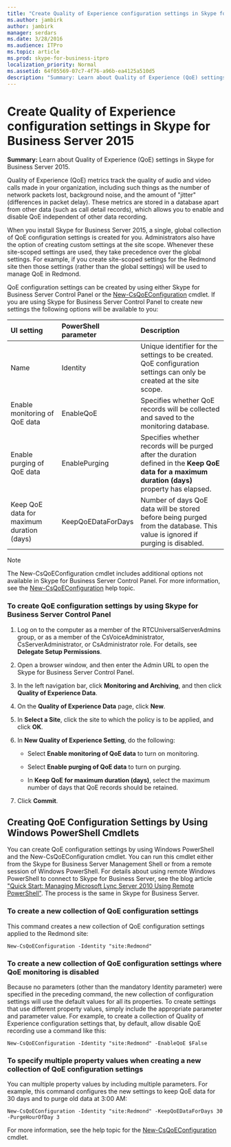 ```yaml
---
title: "Create Quality of Experience configuration settings in Skype for Business Server 2015"
ms.author: jambirk
author: jambirk
manager: serdars
ms.date: 3/28/2016
ms.audience: ITPro
ms.topic: article
ms.prod: skype-for-business-itpro
localization_priority: Normal
ms.assetid: 64f05569-07c7-4f76-a96b-ea4125a510d5
description: "Summary: Learn about Quality of Experience (QoE) settings in Skype for Business Server 2015."
---
```


# Create Quality of Experience configuration settings in Skype for Business Server 2015
 
**Summary:** Learn about Quality of Experience (QoE) settings in Skype for Business Server 2015.
  
Quality of Experience (QoE) metrics track the quality of audio and video calls made in your organization, including such things as the number of network packets lost, background noise, and the amount of "jitter" (differences in packet delay). These metrics are stored in a database apart from other data (such as call detail records), which allows you to enable and disable QoE independent of other data recording.
  
When you install Skype for Business Server 2015, a single, global collection of QoE configuration settings is created for you. Administrators also have the option of creating custom settings at the site scope. Whenever these site-scoped settings are used, they take precedence over the global settings. For example, if you create site-scoped settings for the Redmond site then those settings (rather than the global settings) will be used to manage QoE in Redmond.
  
QoE configuration settings can be created by using either Skype for Business Server Control Panel or the [New-CsQoEConfiguration](https://docs.microsoft.com/powershell/module/skype/new-csqoeconfiguration?view=skype-ps) cmdlet. If you are using Skype for Business Server Control Panel to create new settings the following options will be available to you:
  
|**UI setting**|**PowerShell parameter**|**Description**|
|:-----|:-----|:-----|
|Name  <br/> |Identity  <br/> |Unique identifier for the settings to be created. QoE configuration settings can only be created at the site scope.  <br/> |
|Enable monitoring of QoE data  <br/> |EnableQoE  <br/> |Specifies whether QoE records will be collected and saved to the monitoring database.  <br/> |
|Enable purging of QoE data  <br/> |EnablePurging  <br/> |Specifies whether records will be purged after the duration defined in the **Keep QoE data for a maximum duration (days)** property has elapsed. <br/> |
|Keep QoE data for maximum duration (days)  <br/> |KeepQoEDataForDays  <br/> |Number of days QoE data will be stored before being purged from the database. This value is ignored if purging is disabled.  <br/> |
   
> [!NOTE]
> The New-CsQoEConfiguration cmdlet includes additional options not available in Skype for Business Server Control Panel. For more information, see the [New-CsQoEConfiguration](https://docs.microsoft.com/powershell/module/skype/new-csqoeconfiguration?view=skype-ps) help topic.
  
### To create QoE configuration settings by using Skype for Business Server Control Panel

1. Log on to the computer as a member of the RTCUniversalServerAdmins group, or as a member of the CsVoiceAdministrator, CsServerAdministrator, or CsAdministrator role. For details, see **Delegate Setup Permissions**.
    
2. Open a browser window, and then enter the Admin URL to open the Skype for Business Server Control Panel.  
    
3. In the left navigation bar, click **Monitoring and Archiving**, and then click **Quality of Experience Data**.
    
4. On the **Quality of Experience Data** page, click **New**.
    
5. In **Select a Site**, click the site to which the policy is to be applied, and click **OK**.
    
6. In **New Quality of Experience Setting**, do the following:
    
   - Select **Enable monitoring of QoE data** to turn on monitoring.
    
   - Select **Enable purging of QoE data** to turn on purging.
    
   - In **Keep QoE for maximum duration (days)**, select the maximum number of days that QoE records should be retained.
    
7. Click **Commit**.
    
## Creating QoE Configuration Settings by Using Windows PowerShell Cmdlets

You can create QoE configuration settings by using Windows PowerShell and the New-CsQoEConfiguration cmdlet. You can run this cmdlet either from the Skype for Business Server Management Shell or from a remote session of Windows PowerShell. For details about using remote Windows PowerShell to connect to Skype for Business Server, see the blog article ["Quick Start: Managing Microsoft Lync Server 2010 Using Remote PowerShell"](https://go.microsoft.com/fwlink/p/?linkId=255876). The process is the same in Skype for Business Server.
  
### To create a new collection of QoE configuration settings

 This command creates a new collection of QoE configuration settings applied to the Redmond site:
    
  ```
  New-CsQoEConfiguration -Identity "site:Redmond"
  ```

### To create a new collection of QoE configuration settings where QoE monitoring is disabled

 Because no parameters (other than the mandatory Identity parameter) were specified in the preceding command, the new collection of configuration settings will use the default values for all its properties. To create settings that use different property values, simply include the appropriate parameter and parameter value. For example, to create a collection of Quality of Experience configuration settings that, by default, allow disable QoE recording use a command like this:
    
  ```
  New-CsQoEConfiguration -Identity "site:Redmond" -EnableQoE $False
  ```

### To specify multiple property values when creating a new collection of QoE configuration settings

 You can multiple property values by including multiple parameters. For example, this command configures the new settings to keep QoE data for 30 days and to purge old data at 3:00 AM:
    
  ```
  New-CsQoEConfiguration -Identity "site:Redmond" -KeepQoEDataForDays 30 -PurgeHourOfDay 3
  ```

For more information, see the help topic for the [New-CsQoEConfiguration](https://docs.microsoft.com/powershell/module/skype/new-csqoeconfiguration?view=skype-ps) cmdlet.
  

